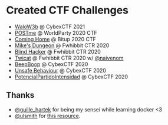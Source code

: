 # Created CTF Challenges

* [WaloW3b](<challenges/WaloW3b @ CybexCTF 2021>) @ CybexCTF 2021
* [POSTme](<challenges/POSTme @ WorldParty 2020 CTF>) @ WorldParty 2020 CTF
* [Coming Home](<challenges/Coming Home @ Bitup 2020 CTF>) @ Bitup 2020 CTF
* [Mike's Dungeon](<challenges/Mike's Dungeon @ Fwhibbit CTR 2020>) @ Fwhibbit CTR 2020
* [Blind Hacker](<challenges/Blind Hacker @ Fwhibbit CTR 2020>) @ Fwhibbit CTR 2020
* [Twicat](<challenges/Twicat @ Fwhibbit CTR 2020>) @ Fwhibbit CTR 2020 w/ [@naivenom](https://twitter.com/naivenom)
* [BeepBoop](<challenges/BeepBoop @ CybexCTF 2020>) @ CybexCTF 2020
* [Unsafe Behaviour](<challenges/Unsafe Behaviour @ CybexCTF 2020>) @ CybexCTF 2020
* [PotencialPartidoIntensidad](<challenges/PotencialPartidoIntensidad @ CybexCTF 2020>) @ CybexCTF 2020

## Thanks

* [@guille_hartek](https://fwhibbit.es/author/hartek) for being my sensei while learning docker <3
* [@ulsmith](https://github.com/ulsmith) for [this resource](https://github.com/ulsmith/alpine-apache-php7/blob/master/start.sh).